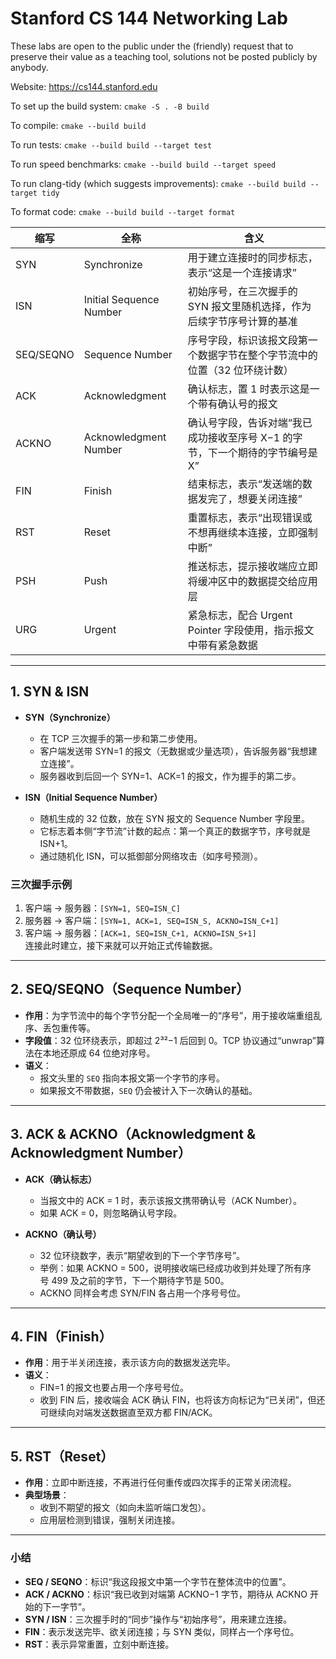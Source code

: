 Stanford CS 144 Networking Lab
==============================

These labs are open to the public under the (friendly) request that to
preserve their value as a teaching tool, solutions not be posted
publicly by anybody.

Website: https://cs144.stanford.edu

To set up the build system: `cmake -S . -B build`

To compile: `cmake --build build`

To run tests: `cmake --build build --target test`

To run speed benchmarks: `cmake --build build --target speed`

To run clang-tidy (which suggests improvements): `cmake --build build --target tidy`

To format code: `cmake --build build --target format`



| 缩写     | 全称                            | 含义                                                         |
|--------|--------------------------------|------------------------------------------------------------|
| SYN    | Synchronize                    | 用于建立连接时的同步标志，表示“这是一个连接请求”                            |
| ISN    | Initial Sequence Number        | 初始序号，在三次握手的 SYN 报文里随机选择，作为后续字节序号计算的基准                    |
| SEQ/SEQNO | Sequence Number               | 序号字段，标识该报文段第一个数据字节在整个字节流中的位置（32 位环绕计数）              |
| ACK    | Acknowledgment                 | 确认标志，置 1 时表示这是一个带有确认号的报文                                   |
| ACKNO  | Acknowledgment Number          | 确认号字段，告诉对端“我已成功接收至序号 X−1 的字节，下一个期待的字节编号是 X”         |
| FIN    | Finish                         | 结束标志，表示“发送端的数据发完了，想要关闭连接”                                |
| RST    | Reset                          | 重置标志，表示“出现错误或不想再继续本连接，立即强制中断”                          |
| PSH    | Push                           | 推送标志，提示接收端应立即将缓冲区中的数据提交给应用层                              |
| URG    | Urgent                         | 紧急标志，配合 Urgent Pointer 字段使用，指示报文中带有紧急数据                         |

---

## 1. SYN & ISN

- **SYN（Synchronize）**  
  - 在 TCP 三次握手的第一步和第二步使用。  
  - 客户端发送带 SYN=1 的报文（无数据或少量选项），告诉服务器“我想建立连接”。  
  - 服务器收到后回一个 SYN=1、ACK=1 的报文，作为握手的第二步。

- **ISN（Initial Sequence Number）**  
  - 随机生成的 32 位数，放在 SYN 报文的 Sequence Number 字段里。  
  - 它标志着本侧“字节流”计数的起点：第一个真正的数据字节，序号就是 ISN+1。  
  - 通过随机化 ISN，可以抵御部分网络攻击（如序号预测）。

### 三次握手示例
1. 客户端 → 服务器：`[SYN=1, SEQ=ISN_C]`  
2. 服务器 → 客户端：`[SYN=1, ACK=1, SEQ=ISN_S, ACKNO=ISN_C+1]`  
3. 客户端 → 服务器：`[ACK=1, SEQ=ISN_C+1, ACKNO=ISN_S+1]`  
连接此时建立，接下来就可以开始正式传输数据。

---

## 2. SEQ/SEQNO（Sequence Number）

- **作用**：为字节流中的每个字节分配一个全局唯一的“序号”，用于接收端重组乱序、丢包重传等。  
- **字段值**：32 位环绕表示，即超过 2³²−1 后回到 0。TCP 协议通过“unwrap”算法在本地还原成 64 位绝对序号。  
- **语义**：
  - 报文头里的 `SEQ` 指向本报文第一个字节的序号。  
  - 如果报文不带数据，`SEQ` 仍会被计入下一次确认的基础。

---

## 3. ACK & ACKNO（Acknowledgment & Acknowledgment Number）

- **ACK（确认标志）**  
  - 当报文中的 ACK = 1 时，表示该报文携带确认号（ACK Number）。  
  - 如果 ACK = 0，则忽略确认号字段。

- **ACKNO（确认号）**  
  - 32 位环绕数字，表示“期望收到的下一个字节序号”。  
  - 举例：如果 ACKNO = 500，说明接收端已经成功收到并处理了所有序号 499 及之前的字节，下一个期待字节是 500。  
  - ACKNO 同样会考虑 SYN/FIN 各占用一个序号号位。

---

## 4. FIN（Finish）

- **作用**：用于半关闭连接，表示该方向的数据发送完毕。  
- **语义**：  
  - FIN=1 的报文也要占用一个序号号位。  
  - 收到 FIN 后，接收端会 ACK 确认 FIN，也将该方向标记为“已关闭”，但还可继续向对端发送数据直至双方都 FIN/ACK。

---

## 5. RST（Reset）

- **作用**：立即中断连接，不再进行任何重传或四次挥手的正常关闭流程。  
- **典型场景**：  
  - 收到不期望的报文（如向未监听端口发包）。  
  - 应用层检测到错误，强制关闭连接。

---

### 小结

- **SEQ / SEQNO**：标识“我这段报文中第一个字节在整体流中的位置”。  
- **ACK / ACKNO**：标识“我已收到对端第 ACKNO−1 字节，期待从 ACKNO 开始的下一字节”。  
- **SYN / ISN**：三次握手时的“同步”操作与“初始序号”，用来建立连接。  
- **FIN**：表示发送完毕、欲关闭连接；与 SYN 类似，同样占一个序号位。  
- **RST**：表示异常重置，立刻中断连接。

